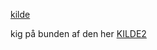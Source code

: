 [kilde](https://github.com/agangster1/Sandsynlighed-og-statestik-formelsamling/blob/main/mm_1-2Counting_and_basics.ipynb)

kig på bunden af den her [KILDE2](https://github.com/agangster1/Sandsynlighed-og-statestik-formelsamling/blob/main/Gammelformler.ipynb)

